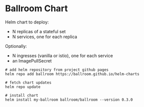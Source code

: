 # Ballroom Chart

Helm chart to deploy:

* N replicas of a stateful set
* N services, one for each replica

Optionally:
* N ingresses (vanilla or istio), one for each service
* an ImagePullSecret

```
# add helm repository from project github pages
helm repo add ballroom https://ballroom.github.io/helm-charts

# fetch chart updates
helm repo update

# install chart
helm install my-ballroom ballroom/ballroom --version 0.3.0
```
